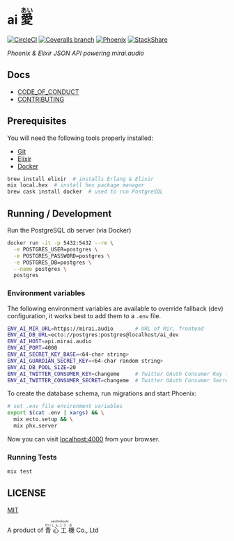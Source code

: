 # ai <ruby>愛<rp>(</rp><rt>あい</rt><rp>)</rp></ruby>

[![CircleCI](https://img.shields.io/circleci/project/github/mirai-audio/ai.svg?style=flat-square)](https://circleci.com/gh/mirai-audio/ai)
[![Coveralls branch](https://img.shields.io/coveralls/mirai-audio/ai/master.svg?style=flat-square)](https://coveralls.io/github/mirai-audio/ai?branch=master)
[![Phoenix](https://img.shields.io/badge/Phoenix-1.3-blue.svg?style=flat-square)](http://phoenixframework.org/)
[![StackShare](https://img.shields.io/badge/stack-share-0690fa.svg?style=flat-square)](https://stackshare.io/mirai-audio/mirai-audio)

_Phoenix & Elixir JSON API powering mirai.audio_


## Docs

* [CODE_OF_CONDUCT](https://github.com/mirai-audio/mir/wiki/CODE_OF_CONDUCT)
* [CONTRIBUTING](https://github.com/mirai-audio/mir/blob/master/.github/CONTRIBUTING.md)


## Prerequisites

You will need the following tools properly installed:

* [Git](https://git-scm.com/)
* [Elixir](http://elixir-lang.org/)
* [Docker](https://www.docker.com/)

```bash
brew install elixir  # installs Erlang & Elixir
mix local.hex  # install hex package manager
brew cask install docker  # used to run PostgreSQL
```


## Running / Development

Run the PostgreSQL db server (via Docker)

```bash
docker run -it -p 5432:5432 --rm \
  -e POSTGRES_USER=postgres \
  -e POSTGRES_PASSWORD=postgres \
  -e POSTGRES_DB=postgres \
  --name postgres \
  postgres
```


### Environment variables

The following environment variables are available to override fallback (dev)
configuration, it works best to add them to a `.env` file.

```bash
ENV_AI_MIR_URL=https://mirai.audio       # URL of Mir, frontend
ENV_AI_DB_URL=ecto://postgres:postgres@localhost/ai_dev
ENV_AI_HOST=api.mirai.audio
ENV_AI_PORT=4000
ENV_AI_SECRET_KEY_BASE=<64-char string>
ENV_AI_GUARDIAN_SECRET_KEY=<64-char random string>
ENV_AI_DB_POOL_SIZE=20
ENV_AI_TWITTER_CONSUMER_KEY=changeme     # Twitter OAuth Consumer Key (API Key)
ENV_AI_TWITTER_CONSUMER_SECRET=changeme  # Twitter OAuth Consumer Secret (API Secret)
```

To create the database schema, run migrations and start Phoenix:

```bash
# set .env file environment variables 
export $(cat .env | xargs) && \
  mix ecto.setup && \
  mix phx.server
```

Now you can visit [localhost:4000](localhost:4000) from your browser.

### Running Tests

```bash
mix test
```


## LICENSE

[MIT](LICENSE)

A product of <ruby>
  <ruby>
    青<rp>(</rp><rt>せい</rt><rp>)</rp>
    心<rp>(</rp><rt>しん</rt><rp>)</rp>
    工<rp>(</rp><rt>こう</rt><rp>)</rp>
    機<rp>(</rp><rt>き</rt><rp>)</rp>
  </ruby>
  <rp>(</rp><rt>seishinkouki</rt><rp>)</rp>
</ruby> Co., Ltd
